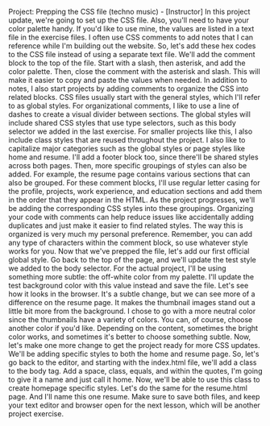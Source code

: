 Project: Prepping the CSS file
(techno music) - [Instructor] In this project update, we're going to set up the CSS file. Also, you'll need to have your color palette handy. If you'd like to use mine, the values are listed in a text file in the exercise files. I often use CSS comments to add notes that I can reference while I'm building out the website. So, let's add these hex codes to the CSS file instead of using a separate text file. We'll add the comment block to the top of the file. Start with a slash, then asterisk, and add the color palette. Then, close the comment with the asterisk and slash. This will make it easier to copy and paste the values when needed. In addition to notes, I also start projects by adding comments to organize the CSS into related blocks. CSS files usually start with the general styles, which I'll refer to as global styles. For organizational comments, I like to use a line of dashes to create a visual divider between sections. The global styles will include shared CSS styles that use type selectors, such as this body selector we added in the last exercise. For smaller projects like this, I also include class styles that are reused throughout the project. I also like to capitalize major categories such as the global styles or page styles like home and resume. I'll add a footer block too, since there'll be shared styles across both pages. Then, more specific groupings of styles can also be added. For example, the resume page contains various sections that can also be grouped. For these comment blocks, I'll use regular letter casing for the profile, projects, work experience, and education sections and add them in the order that they appear in the HTML. As the project progresses, we'll be adding the corresponding CSS styles into these groupings. Organizing your code with comments can help reduce issues like accidentally adding duplicates and just make it easier to find related styles. The way this is organized is very much my personal preference. Remember, you can add any type of characters within the comment block, so use whatever style works for you. Now that we've prepped the file, let's add our first official global style. Go back to the top of the page, and we'll update the test style we added to the body selector. For the actual project, I'll be using something more subtle: the off-white color from my palette. I'll update the test background color with this value instead and save the file. Let's see how it looks in the browser. It's a subtle change, but we can see more of a difference on the resume page. It makes the thumbnail images stand out a little bit more from the background. I chose to go with a more neutral color since the thumbnails have a variety of colors. You can, of course, choose another color if you'd like. Depending on the content, sometimes the bright color works, and sometimes it's better to choose something subtle. Now, let's make one more change to get the project ready for more CSS updates. We'll be adding specific styles to both the home and resume page. So, let's go back to the editor, and starting with the index.html file, we'll add a class to the body tag. Add a space, class, equals, and within the quotes, I'm going to give it a name and just call it home. Now, we'll be able to use this class to create homepage specific styles. Let's do the same for the resume.html page. And I'll name this one resume. Make sure to save both files, and keep your text editor and browser open for the next lesson, which will be another project exercise.